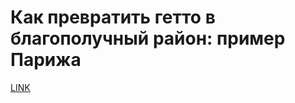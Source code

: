 # Как превратить гетто в благополучный район: пример Парижа



[LINK](https://varlamov.ru/3791621.html)